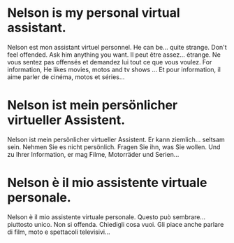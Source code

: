 # Nelson is my personal virtual assistant. 
  Nelson est mon assistant virtuel personnel. 
He can be... quite strange. Don't feel offended. Ask him anything you want. 
  Il peut être assez... étrange. Ne vous sentez pas offensés et demandez lui tout ce que vous voulez.
For information, He likes movies, motos and tv shows ... 
  Et pour information, il aime parler de cinéma, motos et séries... 
  
# Nelson ist mein persönlicher virtueller Assistent.
Nelson ist mein persönlicher virtueller Assistent. Er kann ziemlich... seltsam sein. Nehmen Sie es nicht persönlich. Fragen Sie ihn, was Sie wollen. Und zu Ihrer Information, er mag Filme, Motorräder und Serien... 

# Nelson è il mio assistente virtuale personale.
Nelson è il mio assistente virtuale personale. Questo può sembrare... piuttosto unico. Non si offenda. Chiedigli cosa vuoi. Gli piace anche parlare di film, moto e spettacoli televisivi...

